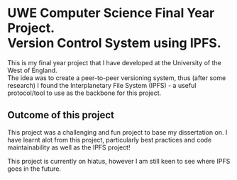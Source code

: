 # UWE Computer Science Final Year Project.<br/>Version Control System using IPFS.

This is my final year project that I have developed at the University of the West of England.
<br/>The idea was to create a peer-to-peer versioning system, thus (after some research) I found the Interplanetary File System (IPFS) - a useful protocol/tool to use as the backbone for this project.

## Outcome of this project

This project was a challenging and fun project to base my dissertation on. I have learnt alot from this project, particularly best practices and code maintainability as well as the IPFS project!

This project is currently on hiatus, however I am still keen to see where IPFS goes in the future.
